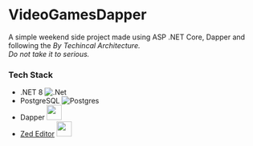 # VideoGamesDapper
<span>A simple weekend side project made using ASP .NET Core, Dapper and following the <cite>By Techincal Architecture<cite>.<br/>
Do not take it to serious.</span>

### Tech Stack
- .NET 8 ![.Net](https://img.shields.io/badge/.NET-5C2D91?style=for-the-badge&logo=.net&logoColor=white)
- PostgreSQL ![Postgres](https://img.shields.io/badge/postgres-%23316192.svg?style=for-the-badge&logo=postgresql&logoColor=white)
- Dapper <img src="https://repository-images.githubusercontent.com/1613345/9d4ed380-a8e8-11eb-9f21-c8c87b0f4275" width="auto" height="30">
- <a href="https://github.com/zed-industries/zed">Zed Editor</a> <img src="https://avatars.githubusercontent.com/u/79345384?v=4" width="30" height="30">
